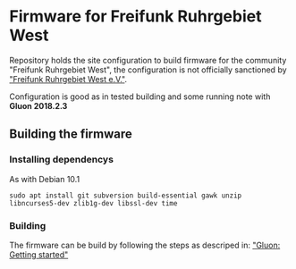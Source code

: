 # Firmware for Freifunk Ruhrgebiet West
Repository holds the site configuration to build firmware for the community
"Freifunk Ruhrgebiet West", the configuration is not officially
sanctioned by ["Freifunk Ruhrgebiet West e.V."](https://freifunk.ruhr/ "Freifunk Ruhrgebiet West e.V. Website").

Configuration is good as in tested building and some running note with __Gluon 2018.2.3__

## Building the firmware

### Installing dependencys
As with Debian 10.1

`sudo apt install git subversion build-essential gawk unzip libncurses5-dev zlib1g-dev libssl-dev time`

### Building
The firmware can be build by following the steps as descriped in: ["Gluon: Getting started"](https://gluon.readthedocs.io/en/v2018.2.x/user/getting_started.html "Gluon Website")
